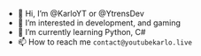 - 👋 Hi, I’m @KarloYT or @YtrensDev
- 👀 I’m interested in development, and gaming
- 🌱 I’m currently learning Python, C#
- 📫 How to reach me ``contact@youtubekarlo.live``

<see></you>
